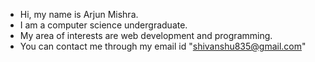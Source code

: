 - Hi, my name is Arjun Mishra.
- I am a computer science undergraduate.
- My area of interests are web development and programming.
- You can contact me through my email id "shivanshu835@gmail.com"



